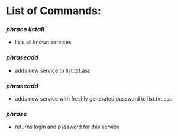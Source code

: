 
# List of Commands:

### _phrase listall_
- lists all known services

### _phraseadd <service> <login> <password>_
- adds new service to list.txt.asc

### _phraseadd <service> <login>_
- adds new service with freshly generated
	password to list.txt.asc

### _phrase <service>_
- returns login and password for this service
